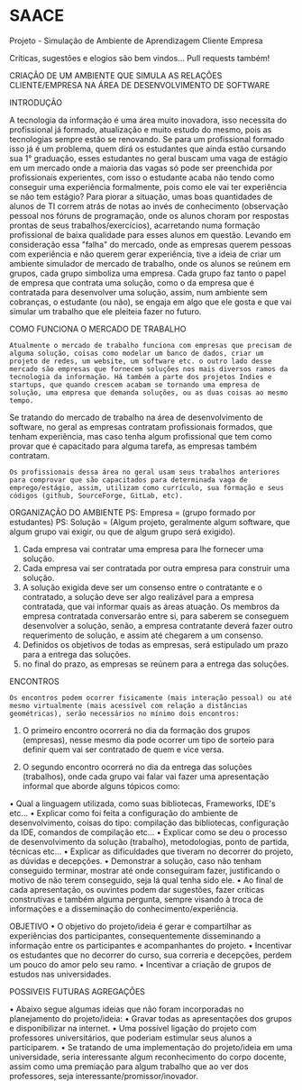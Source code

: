 # SAACE
Projeto - Simulação de Ambiente de Aprendizagem Cliente Empresa

Críticas, sugestões e elogios são bem vindos... Pull requests também!





CRIAÇÃO DE UM AMBIENTE QUE SIMULA AS RELAÇÕES CLIENTE/EMPRESA NA ÁREA DE DESENVOLVIMENTO DE SOFTWARE


INTRODUÇÃO
		
A tecnologia da informação é uma área muito inovadora, isso necessita do profissional já formado, atualização e muito estudo do mesmo, pois as tecnologias sempre estão se renovando. Se para um profissional formado isso já é um problema, quem dirá os estudantes que ainda estão cursando sua 1° graduação, esses estudantes no geral buscam uma vaga de estágio em um mercado onde a maioria das vagas só pode ser preenchida por profissionais experientes, com isso o estudante acaba não tendo como conseguir uma experiência formalmente, pois como ele vai ter experiência se não tem estágio?
  Para piorar a situação, umas boas quantidades de alunos de TI correm atrás de notas ao invés de conhecimento (observação pessoal nos fóruns de programação, onde os alunos choram por respostas prontas de seus trabalhos/exercícios), acarretando numa formação profissional de baixa qualidade para esses alunos em questão. 
  Levando em consideração essa "falha" do mercado, onde as empresas querem pessoas com experiência e não querem gerar experiência, tive a ideia de criar um ambiente simulador de mercado de trabalho, onde os alunos se reúnem em grupos, cada grupo simboliza uma empresa. Cada grupo faz tanto o papel de empresa que contrata uma solução, como o da empresa que é contratada para desenvolver uma solução, assim, num ambiente sem cobranças, o estudante (ou não), se engaja em algo que ele gosta e que vai simular um trabalho que ele pleiteia fazer no futuro.

COMO FUNCIONA O MERCADO DE TRABALHO
											
	Atualmente o mercado de trabalho funciona com empresas que precisam de alguma solução, coisas como modelar um banco de dados, criar um projeto de redes, um website, um software etc. o outro lado desse mercado são empresas que fornecem soluções nos mais diversos ramos da tecnologia da informação. Há também a parte dos projetos Indies e startups, que quando crescem acabam se tornando uma empresa de solução, uma empresa que demanda soluções, ou as duas coisas ao mesmo tempo.
Se tratando do mercado de trabalho na área de desenvolvimento de software, no geral as empresas contratam profissionais formados, que tenham experiência, mas caso tenha algum profissional que tem como provar que é capacitado para alguma tarefa, as empresas também contratam.
	
	Os profissionais dessa área no geral usam seus trabalhos anteriores para comprovar que são capacitados para determinada vaga de emprego/estágio, assim, utilizam como currículo, sua formação e seus códigos (github, SourceForge, GitLab, etc).

ORGANIZAÇÃO DO AMBIENTE
PS: Empresa  = (grupo formado por estudantes)
PS: Solução = (Algum projeto, geralmente algum software, que algum grupo vai exigir, ou que de algum grupo será exigido).

1.	Cada empresa vai contratar uma empresa para lhe fornecer uma solução.
2.	Cada empresa vai ser contratada por outra empresa para construir uma solução.
3.	A solução exigida deve ser um consenso entre o contratante e o contratado, a solução deve ser algo realizável para a empresa contratada, que vai informar quais as áreas atuação. Os membros da empresa contratada conversarão entre si, para saberem se conseguem desenvolver a solução, senão, a empresa contratante deverá fazer outro requerimento de solução, e assim até chegarem a um consenso.
4.	Definidos os objetivos de todas as empresas, será estipulado um prazo para a entrega das soluções.
5.	no final do prazo, as empresas se reúnem para a entrega das soluções.

ENCONTROS
			
	Os encontros podem ocorrer fisicamente (mais interação pessoal) ou até mesmo virtualmente (mais acessível com relação a distâncias geométricas), serão necessários no mínimo dois encontros: 
	
1.	O primeiro encontro ocorrerá no dia da formação dos grupos (empresas), nesse mesmo dia pode ocorrer um tipo de sorteio para definir quem vai ser contratado de quem e vice versa. 

2.	O segundo encontro ocorrerá no dia da entrega das soluções (trabalhos), onde cada grupo vai falar vai fazer uma apresentação informal que aborde alguns tópicos como:
	
•	Qual a linguagem utilizada, como suas bibliotecas, Frameworks, IDE's etc...
•	Explicar como foi feita a configuração do ambiente de desenvolvimento, coisas do tipo: compilação das bibliotecas, configuração da IDE, comandos de compilação etc...
•	Explicar como se deu o processo de desenvolvimento da solução (trabalho), metodologias, ponto de partida, técnicas etc...
•	Explicar as dificuldades que tiveram no decorrer do projeto, as dúvidas  e decepções.
•	Demonstrar a solução, caso não tenham conseguido terminar, mostrar até onde conseguiram fazer, justificando o motivo de não terem conseguido, seja lá qual tenha sido ele.
•	Ao final de cada apresentação, os ouvintes podem dar sugestões, fazer críticas construtivas e também alguma pergunta, sempre visando à troca de informações e a disseminação do conhecimento/experiência.


OBJETIVO
•	O objetivo do projeto/ideia é gerar e compartilhar as experiências dos participantes, consequentemente disseminando a informação entre os participantes e acompanhantes do projeto. 
•	Incentivar os estudantes que no decorrer do curso, sua correria e decepções, perdem um pouco do amor pelo seu ramo.
•	Incentivar a criação de grupos de estudos nas universidades.


POSSIVEIS FUTURAS AGREGAÇÔES
	
•	Abaixo segue algumas ideias que não foram incorporadas no planejamento do projeto/ideia:
•	Gravar todas as apresentações dos grupos e disponibilizar na internet.
•	Uma possível ligação do projeto com professores universitários, que poderiam estimular seus alunos a participarem.
•	Se tratando de uma implementação do projeto/ideia em uma universidade, seria interessante algum reconhecimento do corpo docente, assim como uma premiação para algum trabalho que ao ver dos professores, seja interessante/promissor/inovador.

